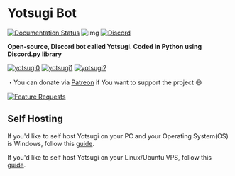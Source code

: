 # Yotsugi Bot
[![Documentation Status](https://readthedocs.org/projects/yotsugi-bot/badge/?version=latest)](http://yotsugibot.readthedocs.io/en/latest/?badge=latest)
![img](https://ci.appveyor.com/api/projects/status/gmu6b3ltc80hr3k9?svg=true)
[![Discord](https://discordapp.com/api/guilds/239669568061046785/widget.png)](https://discord.gg/Fj9uwmT)


**Open-source, Discord bot called Yotsugi. Coded in Python using Discord.py library**


[![yotsugi0](https://cdn.discordapp.com/attachments/328351969611874305/357905269209956352/InviteIt.png)](https://discordapp.com/oauth2/authorize?client_id=331766751765331969&scope=bot&permissions=66186303)
[![yotsugi1](https://cdn.discordapp.com/attachments/328351969611874305/357905283424583680/SupportServer.png)](https://discord.gg/Fj9uwmT)
[![yotsugi2](https://cdn.discordapp.com/attachments/328351969611874305/357905297685348353/Commands.png)](https://goo.gl/w6Aoag)




・You can donate via [Patreon](https://www.patreon.com/YotsugiBot) if You want to support the project 😄

[![Feature Requests](http://feathub.com/Kyousei/YotsugiBot?format=svg)](http://feathub.com/Kyousei/YotsugiBot)




## Self Hosting

If you'd like to self host Yotsugi on your PC and your Operating System(OS) is Windows, follow this [guide](http://yotsugibot.readthedocs.io/en/latest/Guides/Windows%20Guide/).


If you'd like to self host Yotsugi on your Linux/Ubuntu VPS, follow this [guide](http://yotsugibot.readthedocs.io/en/latest/Guides/Linux%20Guide/).
